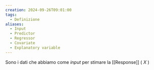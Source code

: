 ```yaml
---
creation: 2024-09-26T09:01:00
tags:
  - Definizione
aliases:
  - Input
  - Predictor
  - Regressor
  - Covariate
  - Explanatory variable
---
```

Sono i dati che abbiamo come *input* per stimare la [[Response]] ( $X$ )